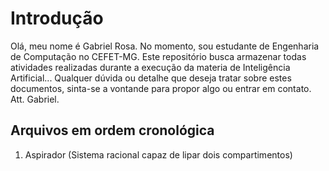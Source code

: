 # Introdução
Olá, meu nome é Gabriel Rosa. No momento, sou estudante de Engenharia de Computação no CEFET-MG. Este repositório busca armazenar todas atividades realizadas durante a execução da materia de Inteligência Artificial... Qualquer dúvida ou detalhe que deseja tratar sobre estes documentos, sinta-se a vontande para propor algo ou entrar em contato. </br> Att. Gabriel.

## Arquivos em ordem cronológica 
1. Aspirador (Sistema racional capaz de lipar dois compartimentos)
